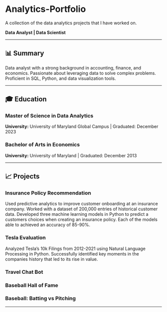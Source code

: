 # Analytics-Portfolio
A collection of the data analytics projects that I have worked on.

**Data Analyst | Data Scientist**    

---

## 📊 Summary

Data analyst with a strong background in accounting, finance, and economics. Passionate about leveraging data to solve complex problems. Proficient in SQL, Python, and data visualization tools.

---

## 🎓 Education

### Master of Science in Data Analytics  
**University:** University of Maryland Global Campus | Graduated: December 2023  

### Bachelor of Arts in Economics  
**University:** University of Maryland  | Graduated: December 2013  

---

## 📈 Projects

### Insurance Policy Recommendation

Used predictive analytics to improve customer onboarding at an insurance company. 
Worked with a dataset of 200,000 entries of historical customer data. 
Developed three machine learning models in Python to predict a customers choices when creating an insurance policy. 
Each of the models able to achieved an accuracy of 85-90%.

### Tesla Evaluation

Analyzed Tesla’s 10k Filings from 2012-2021 using Natural Language Processing in Python.
Successfully identified key moments in the companies history that led to its rise in value.

### Travel Chat Bot

### Baseball Hall of Fame

### Baseball: Batting vs Pitching
---

